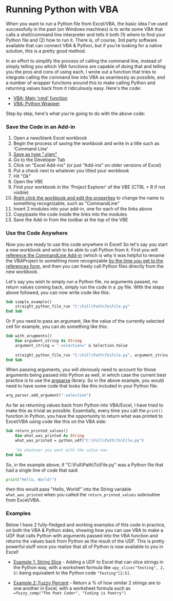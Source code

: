 # Running Python with VBA

When you want to run a Python file from Excel/VBA, the basic idea I've used successfully in the past (on Windows machines) is to write some VBA that calls a shell/command line interpreter and tells it both (1) where to find your Python file and (2) how to run it. There is, of course, 3rd party software available that can connect VBA & Python, but if you're looking for a native solution, this is a pretty good method.

In an effort to simplify the process of calling the command line, instead of simply telling you which VBA functions are capable of doing that and telling you the pros and cons of using each, I wrote out a function that tries to integrate calling the command line into VBA as seamlessly as possible, and a number of wrapper functions around this to make calling Python  and returning values back from it ridiculously easy. Here's the code:

* [VBA: Main 'cmd' function](../code/cmd_main)
* [VBA: Python Wrapper](../code/run_py)

Step by step, here's what you're going to do with the above code:
### Save the Code in an Add-in
1. Open a new/blank Excel workbook
2. Begin the process of saving the workbook and write in a title such as 'Command Line'
3. [Save as type ".xlam"](../images/addin.png)
4. Go to the Developer Tab
5. Click on "Excel Add-ins" (or just "Add-ins" on older versions of Excel)
6. Put a check next to whatever you titled your workbook
7. Hit "Ok"
8. Open the VBE
9. Find your workbook in the 'Project Explorer' of the VBE (CTRL + R if not visible)
10. [Right click the workbook and edit the properties](../images/vbaprop.png) to change the name to something recognizable, such as "CommandLine"
10. Insert 2 modules into your add-in, one for each of the links above
11. Copy/paste the code inside the links into the modules
12. Save the Add-in from the toolbar at the top of the VBE

### Use the Code Anywhere
Now you are ready to use this code anywhere in Excel! So let's say you start a new workbook and wish to be able to call Python from it. First you will [reference the CommandLine Add-in](../images/vba_references_1.png) (which is why it was helpful to rename the VBAProject to something more recognizable [by the time you get to the references form](../images/vba_references_2.png), and then you can freely call Python files directly from the new workbook.

Let's say you wish to simply run a Python file, no arguments passed, no return values coming back, simply run the code in a .py file. With the steps above followed, you can now write code like this:
```vb
Sub simple_example()
    straight_python_file_run "C:\Full\Path\To\File.py"
End Sub
```

Or if you need to pass an argument, like the value of the currently selected cell for example, you can do something like this:
```vb
Sub with_arugments()
    Dim argument_string As String
    argument_string = "-selection=" & Selection.Value
    
    straight_python_file_run "C:\Full\Path\To\File.py", argument_string
End Sub
```

When passing arguments, you will obviously need to account for those arguments being passed *into* Python as well, in which case the current best practice is to use the [argparse](https://docs.python.org/3/library/argparse.html) library. So in the above example, you would need to have some code that looks like this included in your Python file:
```py
arg_parser.add_argument("-selection")
```

As far as returning values back from Python into VBA/Excel, I have tried to make this as trivial as possible. Essentially, every time you call the `print()` function in Python, you have the opportunity to return what was printed to Excel/VBA using code like this on the VBA side:

```vb
Sub return_printed_values()
    Dim what_was_printed As String
    what_was_printed = python_udf("C:\Full\Path\To\File.py")
    
    'Do whatever you want with the value now
End Sub
```

So, in the example above, if "C:\Full\Path\To\File.py" was a Python file that had a single line of code that said:
```py
print("Hello, World!")
```

then this would pass "Hello, World!" into the String variable `what_was_printed` when you called the `return_printed_values` subroutine from Excel/VBA.

### Examples
Below I have 2 fully-fledged and working examples of this code in practice, on both the VBA & Python sides, showing how you can use VBA to make a UDF that calls Python with arguments passed into the VBA function and returns the values back from Python as the result of the UDF. This is pretty powerful stuff once you realize that all of Python is now available to you in Excel!

* [Example 1: String Slice](../code/slice) - Adding a UDF to Excel that can slice strings in the Python way, with a worksheet formula like `=py_slice("Testing", 2, 5)` being equivalent to the Python code `"Testing"[2:5]`.

* [Example 2: Fuzzy Percent](../code/fuzzy) - Return a % of how similar 2 strings are to one another in Excel, with a worksheet formula such as `=fuzzy_comp("The Poet Coder", "Coding is Poetry")`
